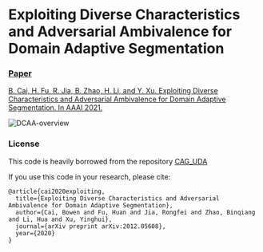 # Exploiting Diverse Characteristics and Adversarial Ambivalence for Domain Adaptive Segmentation

### [Paper](https://arxiv.org/pdf/2012.05608.pdf)
[B. Cai, H. Fu, R. Jia, B. Zhao, H. Li, and Y. Xu. Exploiting Diverse Characteristics and Adversarial Ambivalence for Domain Adaptive Segmentation. In AAAI 2021.](https://arxiv.org/pdf/2012.05608.pdf)

![DCAA-overview](./assets/DCAA-overview.png)

### License

This code is heavily borrowed from the repository [CAG_UDA](https://github.com/RogerZhangzz/CAG_UDA)

If you use this code in your research, please cite:
~~~~
@article{cai2020exploiting,
  title={Exploiting Diverse Characteristics and Adversarial Ambivalence for Domain Adaptive Segmentation},
  author={Cai, Bowen and Fu, Huan and Jia, Rongfei and Zhao, Binqiang and Li, Hua and Xu, Yinghui},
  journal={arXiv preprint arXiv:2012.05608},
  year={2020}
}
~~~~